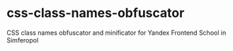 # css-class-names-obfuscator
CSS class names obfuscator and minificator for Yandex Frontend School in Simferopol
